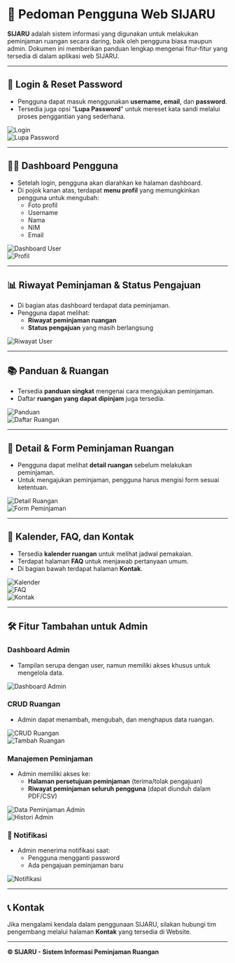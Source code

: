 # 📘 Pedoman Pengguna Web SIJARU

**SIJARU** adalah sistem informasi yang digunakan untuk melakukan peminjaman ruangan secara daring, baik oleh pengguna biasa maupun admin. Dokumen ini memberikan panduan lengkap mengenai fitur-fitur yang tersedia di dalam aplikasi web SIJARU.

---

## 🔐 Login & Reset Password

- Pengguna dapat masuk menggunakan **username, email**, dan **password**.
- Tersedia juga opsi "**Lupa Password**" untuk mereset kata sandi melalui proses penggantian yang sederhana.

![Login](login.png)  
![Lupa Password](lupa%20pw.png)

---

## 🧑‍💼 Dashboard Pengguna

- Setelah login, pengguna akan diarahkan ke halaman dashboard.
- Di pojok kanan atas, terdapat **menu profil** yang memungkinkan pengguna untuk mengubah:
  - Foto profil
  - Username
  - Nama
  - NIM
  - Email

![Dashboard User](dashboard%20user.png)  
![Profil](profil.png)

---

## 📊 Riwayat Peminjaman & Status Pengajuan

- Di bagian atas dashboard terdapat data peminjaman.
- Pengguna dapat melihat:
  - **Riwayat peminjaman ruangan**
  - **Status pengajuan** yang masih berlangsung

![Riwayat User](histori%20user.png)

---

## 📚 Panduan & Ruangan

- Tersedia **panduan singkat** mengenai cara mengajukan peminjaman.
- Daftar **ruangan yang dapat dipinjam** juga tersedia.

![Panduan](tutor.jpg)  
![Daftar Ruangan](ruangan.png)

---

## 🏢 Detail & Form Peminjaman Ruangan

- Pengguna dapat melihat **detail ruangan** sebelum melakukan peminjaman.
- Untuk mengajukan peminjaman, pengguna harus mengisi form sesuai ketentuan.

![Detail Ruangan](detail%20ruangan.png)  
![Form Peminjaman](form%20pinjam.png)

---

## 📅 Kalender, FAQ, dan Kontak

- Tersedia **kalender ruangan** untuk melihat jadwal pemakaian.
- Terdapat halaman **FAQ** untuk menjawab pertanyaan umum.
- Di bagian bawah terdapat halaman **Kontak**.

![Kalender](kalender.png)  
![FAQ](faq.png)  
![Kontak](kontak.png)

---

## 🛠️ Fitur Tambahan untuk Admin

### Dashboard Admin

- Tampilan serupa dengan user, namun memiliki akses khusus untuk mengelola data.

![Dashboard Admin](dashboard%20admin.png)

### CRUD Ruangan

- Admin dapat menambah, mengubah, dan menghapus data ruangan.

![CRUD Ruangan](crud%20ruang%20admin.png)  
![Tambah Ruangan](tambah%20ruang.png)

### Manajemen Peminjaman

- Admin memiliki akses ke:
  - **Halaman persetujuan peminjaman** (terima/tolak pengajuan)
  - **Riwayat peminjaman seluruh pengguna** (dapat diunduh dalam PDF/CSV)

![Data Peminjaman Admin](data%20pinjaman%20admin.png)  
![Histori Admin](histori%20admin.png)

### 🔔 Notifikasi

- Admin menerima notifikasi saat:
  - Pengguna mengganti password
  - Ada pengajuan peminjaman baru

![Notifikasi](notif.png)

---

## 📞 Kontak

Jika mengalami kendala dalam penggunaan SIJARU, silakan hubungi tim pengembang melalui halaman **Kontak** yang tersedia di Website.

---

**© SIJARU - Sistem Informasi Peminjaman Ruangan**
